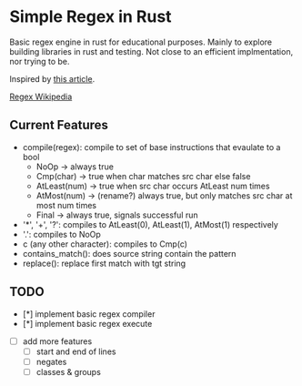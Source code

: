 # Simple Regex in Rust

Basic regex engine in rust for educational purposes.
Mainly to explore building libraries in rust and testing.
Not close to an efficient implmentation, nor trying to be.

Inspired by [this article](https://www.cs.princeton.edu/courses/archive/spr09/cos333/beautiful.html).

[Regex Wikipedia](https://en.wikipedia.org/wiki/Regular_expression)

## Current Features
- compile(regex): compile to set of base instructions that evaulate to a bool
	* NoOp -> always true
	* Cmp(char) -> true when char matches src char else false
	* AtLeast(num) -> true when src char occurs AtLeast num times
	* AtMost(num) -> (rename?) always true, but only matches src char at most num times
	* Final -> always true, signals successful run
- '*', '+', '?': compiles to AtLeast(0), AtLeast(1), AtMost(1) respectively
- '.': compiles to NoOp
- c (any other character): compiles to Cmp(c)
- contains_match(): does source string contain the pattern
- replace(): replace first match with tgt string

## TODO
- [*] implement basic regex compiler
- [*] implement basic regex execute
- [ ] add more features
	- [ ] start and end of lines
	- [ ] negates
	- [ ] classes & groups

